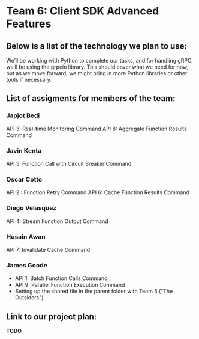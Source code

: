 # Team 6: Client SDK Advanced Features

## Below is a list of the technology we plan to use:
We’ll be working with Python to complete our tasks, and for handling gRPC, we’ll be using the grpcio library. This should cover what we need for now, but as we move forward, we might bring in more Python libraries or other tools if necessary.

## List of assigments for members of the team:

### Japjot Bedi
API 3: Real-time Monitoring Command 
API 8: Aggregate Function Results Command 

### Javin Kenta
API 5: Function Call with Circuit Breaker Command

### Oscar Cotto
API 2 : Function Retry Command 
API 6: Cache Function Results Command 

### Diego Velasquez
API 4: Stream Function Output Command 
### Husain Awan
API 7: Invalidate Cache Command 

### James Goode
- API 1: Batch Function Calls Command
- API 9: Parallel Function Execution Command
- Setting up the shared file in the parent folder with Team 5 ("The Outsiders")

## Link to our project plan:
**TODO**
